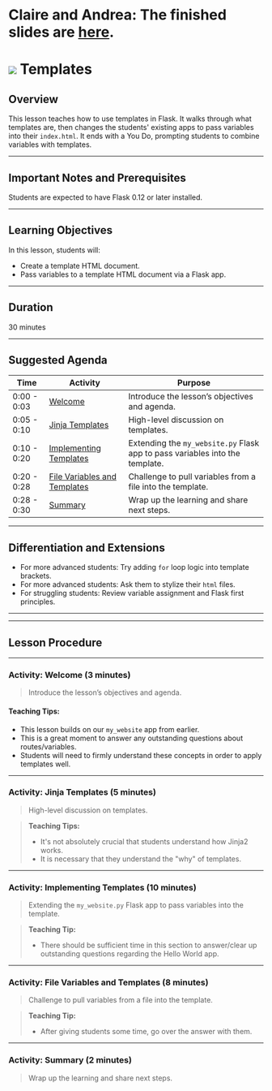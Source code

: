 # Claire and Andrea: The finished slides are [here](https://slides.com/sonylnagale/python-16?token=ByZbPAQf).

# ![](https://ga-dash.s3.amazonaws.com/production/assets/logo-9f88ae6c9c3871690e33280fcf557f33.png) Templates

## Overview

This lesson teaches how to use templates in Flask. It walks through what templates are, then changes the students' existing apps to pass variables into their `index.html`. It ends with a You Do, prompting students to combine variables with templates.

---

## Important Notes and Prerequisites
Students are expected to have Flask 0.12 or later installed.

---
## Learning Objectives
In this lesson, students will:
- Create a template HTML document.
- Pass variables to a template HTML document via a Flask app.

---

## Duration
30 minutes

---

## Suggested Agenda
<!--- Provide a breakdown of what will happen in this lesson. --->

| Time | Activity | Purpose |
| --- | --- | --- |
| 0:00 - 0:03 | [Welcome](#activity-welcome-3-min) | Introduce the lesson’s objectives and agenda. |
| 0:05 - 0:10 | [Jinja Templates](#activity-jinja-templates-5-min) | High-level discussion on templates. |
| 0:10 - 0:20 | [Implementing Templates](#activity-implementing-templates-10-min) | Extending the `my_website.py` Flask app to pass variables into the template. |
| 0:20 - 0:28 | [File Variables and Templates](#activity-file-variables-and-templates-8-min) | Challenge to pull variables from a file into the template. |
| 0:28 - 0:30 | [Summary](#activity-summary-2-min) | Wrap up the learning and share next steps. |

---

## Differentiation and Extensions
- For more advanced students: Try adding `for` loop logic into template brackets.
- For more advanced students: Ask them to stylize their `html` files.
- For struggling students: Review variable assignment and Flask first principles.


---
---

## Lesson Procedure

---

### Activity: Welcome (3 minutes)
> Introduce the lesson’s objectives and agenda.

#### Teaching Tips:
- This lesson builds on our `my_website` app from earlier.
- This is a great moment to answer any outstanding questions about routes/variables.
- Students will need to firmly understand these concepts in order to apply templates well.

---

### Activity: Jinja Templates (5 minutes)
> High-level discussion on templates.

> **Teaching Tips:**
> - It's not absolutely crucial that students understand how Jinja2 works.
> - It is necessary that they understand the "why" of templates.

---

### Activity: Implementing Templates (10 minutes)
>  Extending the `my_website.py` Flask app to pass variables into the template.

> **Teaching Tip:**
> - There should be sufficient time in this section to answer/clear up outstanding questions regarding the Hello World app.

---


### Activity: File Variables and Templates (8 minutes)
> Challenge to pull variables from a file into the template.

> **Teaching Tip:**
> - After giving students some time, go over the answer with them.

---

### Activity: Summary (2 minutes)
> Wrap up the learning and share next steps.
